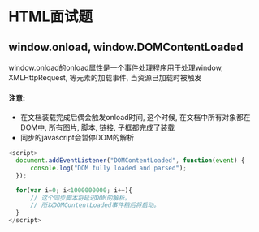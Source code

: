 # HTML面试题

## window.onload, window.DOMContentLoaded

window.onload的onload属性是一个事件处理程序用于处理window, XMLHttpRequest, <img />等元素的加载事件, 当资源已加载时被触发

#### 注意:

- 在文档装载完成后偶会触发onload时间, 这个时候, 在文档中所有对象都在DOM中, 所有图片, 脚本, 链接, 子框都完成了装载
- 同步的javascript会暂停DOM的解析

```js
<script>
  document.addEventListener("DOMContentLoaded", function(event) {
      console.log("DOM fully loaded and parsed");
  });

  for(var i=0; i<1000000000; i++){
      // 这个同步脚本将延迟DOM的解析。
      // 所以DOMContentLoaded事件稍后将启动。
  }
</script>
```
